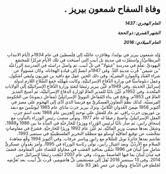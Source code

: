 <h1 dir="rtl">وفاة السفاح شمعون بيريز .</h1>

<h5 dir="rtl">العام الهجري:  1437

الشهر القمري: ذو الحجة

العام الميلادي: 2016</h5>

<p dir="rtl">وُلِد شمعون بيريز في بولندا، وهاجَرَت عائلتُه إلى فِلَسطينَ في عامِ 1934م (أيامَ الانتدابِ البريطانيِّ)، واستقَرَّت في مدينةِ تل أبيب التي أصبَحَت في تلك الأيامِ مَركزًا للمجتمَعِ اليهوديِّ. تعلَّمَ في مدرسةِ "غيئولا" في تلِّ أبيب، ثم واصلَ دراستَه في المدرسةِ الزراعيَّة "بن شيمن" قُربَ مدينةِ اللدِّ. وفي 1947م انضمَّ إلى قيادةِ الهجاناه، وكان مَسؤولًا عن شراءِ العَتادِ والموارِدِ البشريَّة. وفي ذلك الحينِ عَمِلَ مع دافيد بن غوريون وليفي أشكول، وعمِلَ دبلوماسيًّا في وزارةِ الدِّفاعِ الإسرائيليَّةِ، وكانت مُهمَّتُه جَمعَ السِّلاحِ اللازمِ لدولةِ إسرائيلَ الحديثةِ. وفي 1949م عُيِّن بيريز رئيسًا لبَعثةِ وزارةِ الدَّفاعِ الإسرائيليَّةِ إلى الولاياتِ المتَّحدة. وفي 1952م عُيِّنَ نائبًا للمديرِ العامِّ لوَزارةِ الدفاعِ الإسرائيليَّة، ثم أصبحَ المديرَ العامَّ في 1953م. ونجَحَ في بناءِ المُفاعلِ النوويِّ الإسرائيليِّ (مفاعلِ ديمونةَ) من الحُكومةِ الفرنسيَّة، كذلك نظَّمَ التعاونَ العسكريَّ مع فرنسا الذي أدَّى إلى الهجومِ على مصرَ في أكتوبر 1956 ضِمنَ العُدوانِ الثُّلاثيِّ. وترَكَ بيريز حزبَ ماباي عام 1965 ليؤسِّسَ مع ديفد بن غوريون حزبَ رافي، ثم عاد للعمَلِ على توحيدِ الحِزبينِ عامَ 1968 تحت اسمِ حِزبِ العمَلِ الإسرائيليِّ، وأصبحَ زعيمًا له عامَ 1977. وتولَّى منصبَ رئيسِ الوزراءِ بالتناوبِ مع إسحاق رابين، ثم صار نائبًا لرئيسِ الوُزراءِ ووزيرًا للخارجيَّةِ في المدَّةِ ما بين 1986 و1988، وشغَلَ بعدها منصِبَ وزير الماليَّةِ، ثم عُيِّنَ عامَ 1992 وزيرًا للخارجيَّةِ. فشرَعَ في مفاوضاتٍ تمخَّضَت عن توقيعِ اتفاقيَّةِ أوسلو مع منظمَّةِ التحريرِ الفلسطينيَّةِ في سبتمبر 1993، تقاسَم بعدها جائزةَ نوبل للسَّلامِ مع رابين وياسر عرفات. وفي أكتوبرَ 1994 وقَّع معاهدةَ السلامِ مع الأَردُنِّ. وبعد اغتيالِ رابين، تولَّى رئاسةَ الوزراءِ في 1995، وأمرَ بعُدوانٍ عسكريٍّ شاملٍ ضدَّ لُبنانَ في 1996 سُمِّي بعناقيدِ الغضَبِ في محاولةٍ للقَضاءِ على المقاومةِ، قصَفَ فيه مدُنَ لُبنانَ بما فيها العاصمةُ بيروتُ، وفي عامِ 2007 انتُخِب رئيسًا لإسرائيلَ حتى 2014. وفي 13 سبتمبر 2016 نُقِلَ إلى مستشفى تلِّ هاشومير، قُربَ تلِّ أبيب، بعد تَعرُّضِه لجَلطةٍ في الدِّماغِ. وتوفِّيَ عن عمرٍ ناهزَ 93 عامًا.</p></br>
